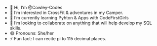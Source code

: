 - 👋 Hi, I’m @Cowley-Codes
- 👀 I’m interested in CrossFit & adventures in my Camper.
- 🌱 I’m currently learning Pyhton & Apps with CodeFirstGirls
- 💞️ I’m looking to collaborate on anything that will help develop my SQL skills.
- 😄 Pronouns: She/her
- ⚡ Fun fact: I can recite pi to 115 decimal places.

<!---
Cowley-Codes/Cowley-Codes is a ✨ special ✨ repository because its `README.md` (this file) appears on your GitHub profile.
You can click the Preview link to take a look at your changes.
--->
